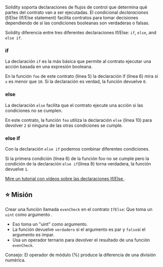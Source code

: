 Solidity soporta declaraciones de flujos de control que determina qué partes del contrato van a ser ejecutadas. El condicional _declaraciones If/Else_ (If/Else statement) facilita contratos para tomar decisiones dependiendo de si las condiciones booleanas son verdaderas o falsas.

Solidity diferencia entre tres diferentes declaraciones If/Else: `if`, `else`, and `else if`.

### if

La declaración `if` es la más básica que permite al contrato ejecutar una acción basada en una expresión booleana.

En la función `foo` de este contrato (línea 5) la declaración if (línea 6) mira si `x` es menor que  `10`. Si la declaración es verdad, la función devuelve `0`.

### else

La declaración  `else` facilita que el contrato ejecute una acción si las condiciones no se cumplen.

En este contrato, la función `foo` utiliza la declaración `else` (línea 10) para devolver `2` si ninguna de las otras condiciones se cumple.

### else if

Con la declaración `else if` podemos combinar diferentes condiciones.

Si la primera condición  (línea 6) de la función  foo no se cumple pero la condición de la declaración `else if`(línea 8) torna verdadera, la función devuelve `1`.

<a href="https://www.youtube.com/watch?v=Ld8bFWXLSfs" target="_blank">Mire un tutorial con vídeos sobre las declaraciones If/Else </a>.

## ⭐️ Misión

Crear una función llamada  `evenCheck`  en el contrato  `IfElse`:
Que toma un `uint` como argumento .

- Eso toma un "uint" como argumento.
- La función devuelve `verdadero` si el argumento es par y `falso`si el argumento es impar.
- Usa un operador ternario para devolver el resultado de una función `evenCheck`.

Consejo: El operador de módulo (%) produce la diferencia de una división numérica.
